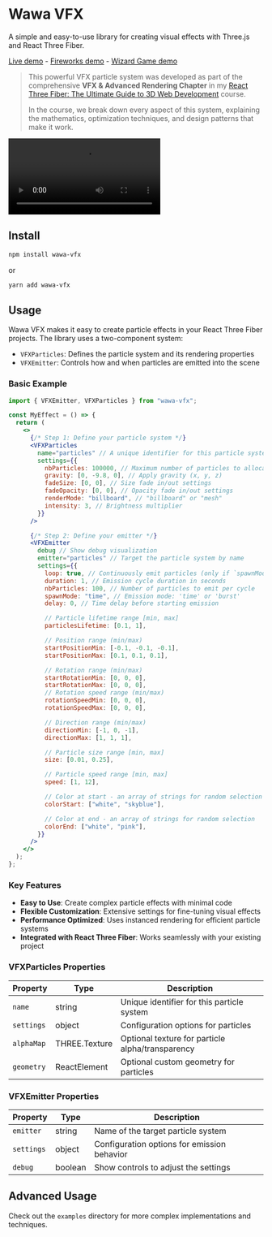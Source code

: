 # Wawa VFX

A simple and easy-to-use library for creating visual effects with Three.js and React Three Fiber.

[Live demo](https://wawa-vfx.wawasensei.dev/) - [Fireworks demo](https://fireworks.wawasensei.dev/) - [Wizard Game demo](https://wizard.wawasensei.dev/)

> This powerful VFX particle system was developed as part of the comprehensive **VFX & Advanced Rendering Chapter** in my [React Three Fiber: The Ultimate Guide to 3D Web Development](https://lessons.wawasensei.dev/courses/react-three-fiber/) course.
>
> In the course, we break down every aspect of this system, explaining the mathematics, optimization techniques, and design patterns that make it work.

<video src="https://assets.wawasensei.dev/react-three-fiber/fireworks/final-result.mp4" controls></video>

## Install

```bash
npm install wawa-vfx
```

or

```bash
yarn add wawa-vfx
```

## Usage

Wawa VFX makes it easy to create particle effects in your React Three Fiber projects. The library uses a two-component system:

- `VFXParticles`: Defines the particle system and its rendering properties
- `VFXEmitter`: Controls how and when particles are emitted into the scene

### Basic Example

```jsx
import { VFXEmitter, VFXParticles } from "wawa-vfx";

const MyEffect = () => {
  return (
    <>
      {/* Step 1: Define your particle system */}
      <VFXParticles
        name="particles" // A unique identifier for this particle system
        settings={{
          nbParticles: 100000, // Maximum number of particles to allocate
          gravity: [0, -9.8, 0], // Apply gravity (x, y, z)
          fadeSize: [0, 0], // Size fade in/out settings
          fadeOpacity: [0, 0], // Opacity fade in/out settings
          renderMode: "billboard", // "billboard" or "mesh"
          intensity: 3, // Brightness multiplier
        }}
      />

      {/* Step 2: Define your emitter */}
      <VFXEmitter
        debug // Show debug visualization
        emitter="particles" // Target the particle system by name
        settings={{
          loop: true, // Continuously emit particles (only if `spawnMode` is 'time')
          duration: 1, // Emission cycle duration in seconds
          nbParticles: 100, // Number of particles to emit per cycle
          spawnMode: "time", // Emission mode: 'time' or 'burst'
          delay: 0, // Time delay before starting emission

          // Particle lifetime range [min, max]
          particlesLifetime: [0.1, 1],

          // Position range (min/max)
          startPositionMin: [-0.1, -0.1, -0.1],
          startPositionMax: [0.1, 0.1, 0.1],

          // Rotation range (min/max)
          startRotationMin: [0, 0, 0],
          startRotationMax: [0, 0, 0],
          // Rotation speed range (min/max)
          rotationSpeedMin: [0, 0, 0],
          rotationSpeedMax: [0, 0, 0],

          // Direction range (min/max)
          directionMin: [-1, 0, -1],
          directionMax: [1, 1, 1],

          // Particle size range [min, max]
          size: [0.01, 0.25],

          // Particle speed range [min, max]
          speed: [1, 12],

          // Color at start - an array of strings for random selection
          colorStart: ["white", "skyblue"],

          // Color at end - an array of strings for random selection
          colorEnd: ["white", "pink"],
        }}
      />
    </>
  );
};
```

### Key Features

- **Easy to Use**: Create complex particle effects with minimal code
- **Flexible Customization**: Extensive settings for fine-tuning visual effects
- **Performance Optimized**: Uses instanced rendering for efficient particle systems
- **Integrated with React Three Fiber**: Works seamlessly with your existing project

### VFXParticles Properties

| Property   | Type          | Description                                      |
| ---------- | ------------- | ------------------------------------------------ |
| `name`     | string        | Unique identifier for this particle system       |
| `settings` | object        | Configuration options for particles              |
| `alphaMap` | THREE.Texture | Optional texture for particle alpha/transparency |
| `geometry` | ReactElement  | Optional custom geometry for particles           |

### VFXEmitter Properties

| Property   | Type    | Description                                 |
| ---------- | ------- | ------------------------------------------- |
| `emitter`  | string  | Name of the target particle system          |
| `settings` | object  | Configuration options for emission behavior |
| `debug`    | boolean | Show controls to adjust the settings        |

## Advanced Usage

Check out the `examples` directory for more complex implementations and techniques.
